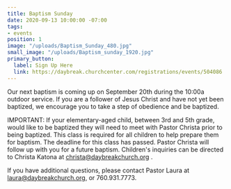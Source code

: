 ```yaml
---
title: Baptism Sunday
date: 2020-09-13 10:00:00 -07:00
tags:
- events
position: 1
image: "/uploads/Baptism_Sunday_480.jpg"
small_image: "/uploads/Baptism_sunday_1920.jpg"
primary_button:
  label: Sign Up Here
  link: https://daybreak.churchcenter.com/registrations/events/504086
---
```


Our next baptism is coming up on September 20th during the 10:00a outdoor service. If you are a follower of Jesus Christ and have not yet been baptized, we encourage you to take a step of obedience and be baptized.

IMPORTANT: If your elementary-aged child, between 3rd and 5th grade, would like to be baptized they will need to meet with Pastor Christa prior to being baptized. This class is required for all children to help prepare them for baptism. The deadline for this class has passed. Pastor Christa will follow up with you for a future baptism. Children's inquiries can be directed to Christa Katona at christa@daybreakchurch.org .

If you have additional questions, please contact Pastor Laura at laura@daybreakchurch.org, or 760.931.7773.
